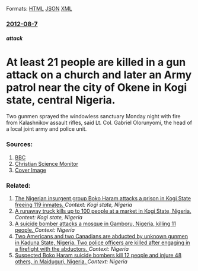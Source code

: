 
Formats: [HTML](/news/2012/08/7/at-least-21-people-are-killed-in-a-gun-attack-on-a-church-and-later-an-army-patrol-near-the-city-of-okene-in-kogi-state-central-nigeria.html)  [JSON](/news/2012/08/7/at-least-21-people-are-killed-in-a-gun-attack-on-a-church-and-later-an-army-patrol-near-the-city-of-okene-in-kogi-state-central-nigeria.json)  [XML](/news/2012/08/7/at-least-21-people-are-killed-in-a-gun-attack-on-a-church-and-later-an-army-patrol-near-the-city-of-okene-in-kogi-state-central-nigeria.xml)  

### [2012-08-7](/news/2012/08/7/index.md)

##### attack
# At least 21 people are killed in a gun attack on a church and later an Army patrol near the city of Okene in Kogi state, central Nigeria. 

Two gunmen sprayed the windowless sanctuary Monday night with fire from Kalashnikov assault rifles, said Lt. Col. Gabriel Olorunyomi, the head of a local joint army and police unit.


### Sources:

1. [BBC](http://www.bbc.co.uk/news/world-africa-19161082)
2. [Christian Science Monitor](http://www.csmonitor.com/World/Latest-News-Wires/2012/0807/Nigeria-church-Bible-study-shooting-leaves-19-dead)
2. [Cover Image](http://www.csmonitor.com/extension/csm_base/design/csm_design/images/csm_logo_1200x630.png)

### Related:

1. [The Nigerian insurgent group Boko Haram attacks a prison in Kogi State freeing 119 inmates. ](/news/2012/02/16/the-nigerian-insurgent-group-boko-haram-attacks-a-prison-in-kogi-state-freeing-119-inmates.md) _Context: Kogi state, Nigeria_
2. [ A runaway truck kills up to 100 people at a market in Kogi State, Nigeria. ](/news/2009/12/20/a-runaway-truck-kills-up-to-100-people-at-a-market-in-kogi-state-nigeria.md) _Context: Kogi state, Nigeria_
3. [A suicide bomber attacks a mosque in Gamboru, Nigeria, killing 11 people. ](/news/2018/01/3/a-suicide-bomber-attacks-a-mosque-in-gamboru-nigeria-killing-11-people.md) _Context: Nigeria_
4. [Two Americans and two Canadians are abducted by unknown gunmen in Kaduna State, Nigeria. Two police officers are killed after engaging in a firefight with the abductors. ](/news/2018/01/17/two-americans-and-two-canadians-are-abducted-by-unknown-gunmen-in-kaduna-state-nigeria-two-police-officers-are-killed-after-engaging-in-a.md) _Context: Nigeria_
5. [Suspected Boko Haram suicide bombers kill 12 people and injure 48 others, in Maiduguri, Nigeria. ](/news/2018/01/17/suspected-boko-haram-suicide-bombers-kill-12-people-and-injure-48-others-in-maiduguri-nigeria.md) _Context: Nigeria_
